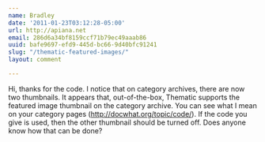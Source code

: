 ```yaml
---
name: Bradley
date: '2011-01-23T03:12:28-05:00'
url: http://apiana.net
email: 286d6a34bf8159ccf71b79ec49aaab86
uuid: bafe9697-efd9-445d-bc66-9d40bfc91241
slug: "/thematic-featured-images/"
layout: comment

---
```


Hi, thanks for the code. I notice that on category archives, there are now two thumbnails. It appears that, out-of-the-box, Thematic supports the featured image thumbnail on the category archive. You can see what I mean on your category pages (http://docwhat.org/topic/code/). If the code you give is used, then the other thumbnail should be turned off. Does anyone know how that can be done?
